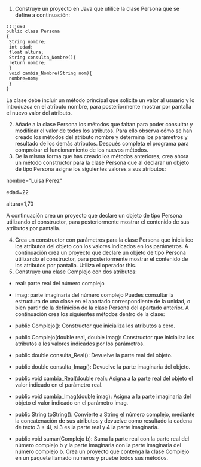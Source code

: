 1. Construye un proyecto en Java que utilice la clase Persona que se define a continuación:
~~~
:::java
public class Persona
{
 String nombre;
 int edad;
 float altura;
 String consulta_Nombre(){
 return nombre;
 }
 void cambia_Nombre(String nom){
 nombre=nom;
 }
}
~~~
La clase debe incluir un método principal que solicite un valor al usuario y lo introduzca en el atributo nombre, para posteriormente mostrar por pantalla el nuevo valor del atributo.

2. Añade a la clase Persona los métodos que faltan para poder consultar y modificar el valor de todos los atributos. Para ello observa cómo se han creado los métodos del atributo nombre y determina los parámetros y resultado de los demás atributos. Después completa el programa para comprobar el funcionamiento de los nuevos métodos.
3. De la misma forma que has creado los métodos anteriores, crea ahora un método constructor para la clase Persona que al declarar un objeto de tipo Persona asigne los siguientes valores a sus atributos:

nombre="Luisa Perez"

edad=22

altura=1,70

A continuación crea un proyecto que declare un objeto de tipo Persona utilizando el constructor, para posteriormente mostrar el contenido de sus atributos por pantalla.

4. Crea un constructor con parámetros para la clase Persona que inicialice los atributos del objeto con los valores indicados en los parámetros. A continuación crea un proyecto que declare un objeto de tipo Persona utilizando el constructor, para posteriormente mostrar el contenido de los atributos por pantalla. Utiliza el operador this.
5. Construye una clase Complejo con dos atributos:
* real: parte real del número complejo
* imag: parte imaginaria del número complejo
Puedes consultar la estructura de una clase en el apartado correspondiente de la unidad, o bien partir de la definición de la clase Persona del apartado anterior. A continuación crea los siguientes métodos dentro de la clase:

* public Complejo(): Constructor que inicializa los atributos a cero.
* public Complejo(double real, double imag): Constructor que inicializa los atributos a los valores indicados por los parámetros.
* public double consulta_Real(): Devuelve la parte real del objeto.
* public double consulta_Imag(): Devuelve la parte imaginaria del objeto.
* public void cambia_Real(double real): Asigna a la parte real del objeto el valor indicado en el parámetro real.
* public void cambia_Imag(double imag): Asigna a la parte imaginaria del objeto el valor indicado en el parámetro imag.
* public String toString(): Convierte a String el número complejo, mediante la concatenación de sus atributos y devuelve como resultado la cadena de texto 3 + 4i, si 3 es la parte real y 4 la parte imaginaria.
* public void sumar(Complejo b): Suma la parte real con la parte real del número complejo b y la parte imaginaria con la parte imaginaria del número complejo b.
Crea un proyecto que contenga la clase Complejo en un paquete llamado numeros y pruebe todos sus métodos.